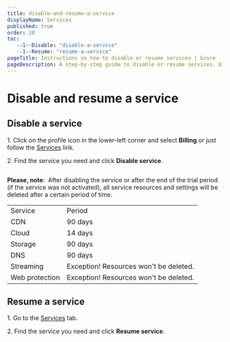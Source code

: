 ```yaml
---
title: disable-and-resume-a-service
displayName: Services
published: true
order: 20
toc:
   --1--Disable: "disable-a-service"
   --1--Resume: "resume-a-service"
pageTitle: Instructions on how to disable or resume services | Gcore
pageDescription: A step-by-step guide to disable or resume services. Disabling deletes certain resources and settings after a set period.
---
```


# Disable and resume a service
  
## Disable a service

1\.  Click on the profile icon in the lower-left corner and select **Billing** or just follow the <a href="https://accounts.gcore.com/billing/services" target="_blank">Services</a> link.

2\.  Find the service you need and click **Disable service**.

<img src="https://assets.gcore.pro/docs/account-settings/billing/services/disable-10.png" alt="">

**Please, note**:  After disabling the service or after the end of the trial period (if the service was not activated), all service resources and settings will be deleted after a certain period of time.

<table>
    <tr>
        <td>Service</td>
        <td>Period </td>
    </tr>
    <tr>
        <td>CDN</td>
        <td>90 days </td>
    </tr>
    <tr>
        <td>Cloud</td>
        <td>14 days </td>
    </tr>
    <tr>
        <td>Storage</td>
        <td>90 days </td>
    </tr>
    <tr>
        <td>DNS</td>
        <td>90 days </td>
    </tr>
    <tr>
        <td>Streaming</td>
        <td>Exception! Resources won&#39;t be deleted. </td>
    </tr>
    <tr>
        <td>Web protection</td>
        <td>Exception! Resources won&#39;t be deleted.</td>
    </tr>
</table>

## Resume a service

1\.  Go to the <a href="https://accounts.gcore.com/billing/services" target="_blank">Services</a> tab.

2\.  Find the service you need and click **Resume service**.

<img src="https://assets.gcore.pro/docs/account-settings/billing/services/resume-20.png" alt="">
